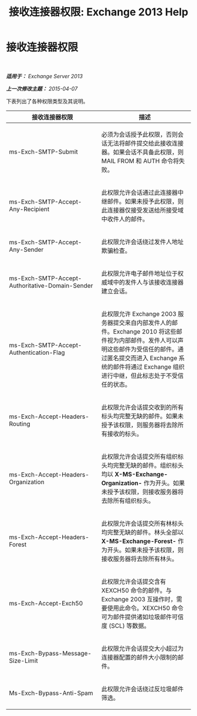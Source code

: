 ﻿---
title: '接收连接器权限: Exchange 2013 Help'
TOCTitle: 接收连接器权限
ms:assetid: 31af7139-6823-411b-81b3-e42edd83ee6c
ms:mtpsurl: https://technet.microsoft.com/zh-cn/library/JJ673053(v=EXCHG.150)
ms:contentKeyID: 50490147
ms.date: 01/11/2018
mtps_version: v=EXCHG.150
ms.translationtype: HT
---

# 接收连接器权限

 

_**适用于：** Exchange Server 2013_

_**上一次修改主题：** 2015-04-07_

下表列出了各种权限类型及其说明。


<table>
<colgroup>
<col style="width: 50%" />
<col style="width: 50%" />
</colgroup>
<thead>
<tr class="header">
<th>接收连接器权限</th>
<th>描述</th>
</tr>
</thead>
<tbody>
<tr class="odd">
<td><p>ms-Exch-SMTP-Submit</p></td>
<td><p>必须为会话授予此权限，否则会话无法将邮件提交给此接收连接器。如果会话不具备此权限，则 MAIL FROM 和 AUTH 命令将失败。</p></td>
</tr>
<tr class="even">
<td><p>ms-Exch-SMTP-Accept-Any-Recipient</p></td>
<td><p>此权限允许会话通过此连接器中继邮件。如果未授予此权限，则此连接器仅接受发送给所接受域中收件人的邮件。</p></td>
</tr>
<tr class="odd">
<td><p>ms-Exch-SMTP-Accept-Any-Sender</p></td>
<td><p>此权限允许会话绕过发件人地址欺骗检查。</p></td>
</tr>
<tr class="even">
<td><p>ms-Exch-SMTP-Accept-Authoritative-Domain-Sender</p></td>
<td><p>此权限允许电子邮件地址位于权威域中的发件人与该接收连接器建立会话。</p></td>
</tr>
<tr class="odd">
<td><p>ms-Exch-SMTP-Accept-Authentication-Flag</p></td>
<td><p>此权限允许 Exchange 2003 服务器提交来自内部发件人的邮件。Exchange 2010 将这些邮件视为内部邮件。发件人可以声明这些邮件为受信任的邮件。通过匿名提交而进入 Exchange 系统的邮件将通过 Exchange 组织进行中继，但此标志处于不受信任的状态。</p></td>
</tr>
<tr class="even">
<td><p>ms-Exch-Accept-Headers-Routing</p></td>
<td><p>此权限允许会话提交收到的所有标头均完整无缺的邮件。如果未授予该权限，则服务器将去除所有接收的标头。</p></td>
</tr>
<tr class="odd">
<td><p>ms-Exch-Accept-Headers-Organization</p></td>
<td><p>此权限允许会话提交所有组织标头均完整无缺的邮件。组织标头均以 <strong>X-MS-Exchange-Organization-</strong> 作为开头。如果未授予该权限，则接收服务器将去除所有组织标头。</p></td>
</tr>
<tr class="even">
<td><p>ms-Exch-Accept-Headers-Forest</p></td>
<td><p>此权限允许会话提交所有林标头均完整无缺的邮件。林头全部以 <strong>X-MS-Exchange-Forest-</strong> 作为开头。如果未授予该权限，则接收服务器将去除所有林头。</p></td>
</tr>
<tr class="odd">
<td><p>ms-Exch-Accept-Exch50</p></td>
<td><p>此权限允许会话提交含有 XEXCH50 命令的邮件。与 Exchange 2003 互操作时，需要使用此命令。XEXCH50 命令可为邮件提供诸如垃圾邮件可信度 (SCL) 等数据。</p></td>
</tr>
<tr class="even">
<td><p>ms-Exch-Bypass-Message-Size-Limit</p></td>
<td><p>此权限允许会话提交大小超过为连接器配置的邮件大小限制的邮件。</p></td>
</tr>
<tr class="odd">
<td><p>Ms-Exch-Bypass-Anti-Spam</p></td>
<td><p>此权限允许会话绕过反垃圾邮件筛选。</p></td>
</tr>
</tbody>
</table>

